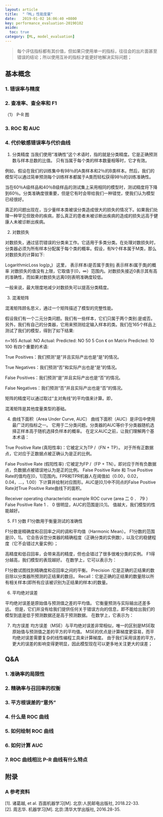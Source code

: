 ```yaml
---
layout: article
title:  "「ML」性能度量"
date:   2019-01-02 16:06:40 +0800
key: performance_evaluation-20190102
aside:
  toc: true
category: [ML, model_evaluation]
---
```


> 每个评估指标都有其价值，但如果只使用单一的指标，往往会的出片面甚至错误的结论；所以使用互补的指标才能更好地解决实际问题；  

## 基本概念
### 1. 错误率与精度

### 2. 查准率、查全率和 F1
（1） P-R 图

### 3. ROC 和 AUC

### 4. 代价敏感错误率与代价曲线

1. 分类精度
当我们使用“准确性”这个术语时，指的就是分类精度。它是正确预测数与样本总数的比值。
只有当属于每个类的样本数量相等时，它才有效。

例如，假设在我们的训练集中有98％的A类样本和2％的B类样本。然后，我们的模型可以通过简单预测每个训练样本都属于A类而轻松获得98％的训练准确性。

当在60％A级样品和40％B级样品的测试集上采用相同的模型时，测试精度将下降到60％。分类准确度很重要，但是它有时会带给我们一种错觉，使我们认为模型已经很好。

真正的问题出现在，当少量样本类被误分类造成很大的损失的情况下。如果我们处理一种罕见但致命的疾病，那么真正的患者未被诊断出疾病的造成的损失远高于健康人未被诊断出疾病。

2. 对数损失

对数损失，通过惩罚错误的分类来工作。它适用于多类分类。在处理对数损失时，分类器必须为所有样本分配属于每个类的概率。假设，有N个样本属于M类，那么对数损失的计算如下:

LogarithmicLoss
log(p„)
 
这里，
表示样本i是否属于类别j
表示样本i属于类j的概率
对数损失的值没有上限，它取值于[0，∞）范围内。对数损失接近0表示其有高的准确性，而如果对数损失远离0则表明准确度较低。


一般来说，最大限度地减少对数损失可以提高分类精度。

 
3. 混淆矩阵

混淆矩阵顾名思义，通过一个矩阵描述了模型的完整性能。

假设我们有一个二元分类问题。我们有一些样本，它们只属于两个类别:是或否。另外，我们有自己的分类器，它用来预测给定输入样本的类。我们在165个样品上测试了我们的模型，得到了如下结果:

n=165
Actual:
NO
Actual:
Predicted:
NO
50
5
Con 《 on Matrix
Predicted:
10
100
有四个重要的术语:

True Positives：我们预测“是”并且实际产出也是“是”的情况。

True Negatives：我们预测“否”和实际产出也是“是”的情况。

False Positives：我们预测“是”并且实际产出也是“否”的情况。

False Negatives：我们预测“否”并且实际产出也是“否”的情况。


矩阵的精度可以通过取过“主对角线”的平均值来计算。即，

混淆矩阵是其他度量类型的基础。

4. 曲线下面积（Area Under Curve, AUC）
曲线下面积（AUC）是评估中使用最广泛的指标之一。 它用于二分类问题。分类器的AUC等价于分类器随机选择正样本高于随机选择负样本的概率。 在定义AUC之前，让我们理解两个基本术语：

True Positive Rate (真阳性率)：它被定义为TP /（FN + TP）。 对于所有正数据点，它对应于正数据点被正确认为是正的比例。

False Positive Rate (假阳性率) :它被定为FP /（FP + TN）。即对应于所有负数据点，负数据点被错误地认为是正的比例。
False Positive Rate 和 True Positive Rate的值均在[0，1]范围内。FPR和TPR机器人在阈值如（0.00，0.02，0.04，...，1.00）下计算并绘制对应图形。AUC是[0,1]中不同点的False Positive Rate对True Positive Rate曲线下的面积。

Receiver operating characteristic example
ROC curve (area 二 0 ． 79 ）
False Positive Rate
1 ． 0
很明显，AUC的范围是[0,1]。 值越大，我们模型的性能越好。

5. F1 分数
F1分数用于衡量测试的准确性

F1分数是精确度和召回率之间的调和平均值（Harmonic Mean）。 F1分数的范围是[0，1]。 它会告诉您分类器的精确程度（正确分类的实例数），以及它的稳健程度（它不会错过大量实例）；

高精度和低召回率，会带来高的精度，但也会错过了很多很难分类的实例。 F1得分越高，我们模型的表现越好。 在数学上，它可以表示为：

F1分数试图找到精确度和召回率之间的平衡。
Precision :它是正确的正结果的数目除以分类器所预测的正结果的数目。
Recall：它是正确的正结果的数量除以所有相关样本(即所有应该被识别为正结果的样本)的数量。

6. 平均绝对误差

平均绝对误差是原始值与预测值之差的平均值。 它衡量预测与实际输出还差多远。 但是，它们并没有给我们提供任何关于错误方向的信息，即不能给出我们的模型到底是低于预测数据还是高于预测数据。 在数学上，它表示为：

7. 均方误差
均方误差（MSE）与平均绝对误差非常相似，唯一的区别是MSE取原始值与预测值之差的平方的平均值。 MSE的优点是计算梯度更容易，而平均绝对误差需要复杂的线性编程工具来计算梯度。 由于我们采用误差的平方，更大的误差的影响变得更明显，因此模型现在可以更多地关注更大的误差；


## Q&A
### 1. 准确率的局限性

### 2. 精确率与召回率的权衡

### 3. 平方根误差的“意外”

### 4. 什么是 ROC 曲线

### 5. 如何绘制 ROC 曲线

### 6. 如何计算 AUC

### 7. ROC 曲线相比 P-R 曲线有什么特点

## 附录
### A 参考资料
[1]. 诸葛越, et al. 百面机器学习[M]. 北京:人民邮电出版社, 2018.22-33.  
[2]. 周志华. 机器学习[M]. 北京:清华大学出版社, 2016.28-35.  
